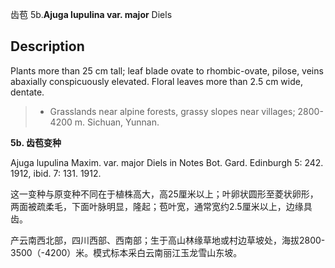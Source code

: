 齿苞
5b.**Ajuga lupulina var. major** Diels

## Description
Plants more than 25 cm tall; leaf blade ovate to rhombic-ovate, pilose, veins abaxially conspicuously elevated. Floral leaves more than 2.5 cm wide, dentate.


> * Grasslands near alpine forests, grassy slopes near villages; 2800-4200 m. Sichuan, Yunnan.

**5b. 齿苞变种**

Ajuga lupulina Maxim. var. major Diels in Notes Bot. Gard. Edinburgh 5: 242. 1912, ibid. 7: 131. 1912.

这一变种与原变种不同在于植株高大，高25厘米以上；叶卵状圆形至菱状卵形，两面被疏柔毛，下面叶脉明显，隆起；苞叶宽，通常宽约2.5厘米以上，边缘具齿。

产云南西北部，四川西部、西南部；生于高山林缘草地或村边草坡处，海拔2800-3500（-4200）米。模式标本采白云南丽江玉龙雪山东坡。
